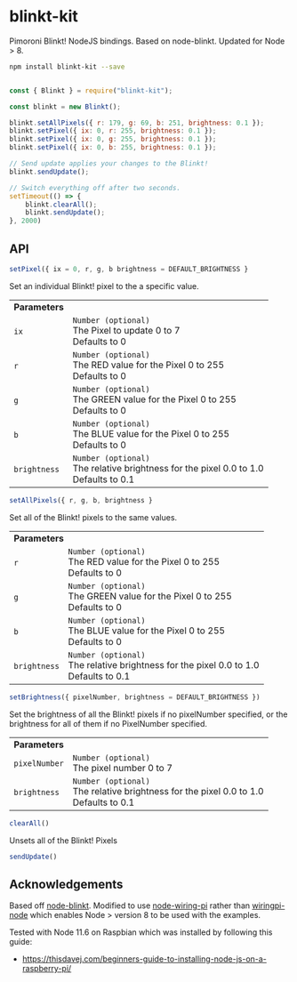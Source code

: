# blinkt-kit

Pimoroni Blinkt! NodeJS bindings. Based on node-blinkt. Updated for Node > 8.

```sh
npm install blinkt-kit --save
```

```javascript

const { Blinkt } = require("blinkt-kit");

const blinkt = new Blinkt();

blinkt.setAllPixels({ r: 179, g: 69, b: 251, brightness: 0.1 });
blinkt.setPixel({ ix: 0, r: 255, brightness: 0.1 });
blinkt.setPixel({ ix: 0, g: 255, brightness: 0.1 });
blinkt.setPixel({ ix: 0, b: 255, brightness: 0.1 });

// Send update applies your changes to the Blinkt!
blinkt.sendUpdate();

// Switch everything off after two seconds.
setTimeout(() => {
	blinkt.clearAll();
	blinkt.sendUpdate();
}, 2000)

```

## API

```javascript
setPixel({ ix = 0, r, g, b brightness = DEFAULT_BRIGHTNESS }
```
Set an individual Blinkt! pixel to the a specific value.
<table class="responsive">
  <tbody>
    <tr>
      <td><b>Parameters</b></td>
    </tr>
    <tr>
      <td>
        <code>ix</code>
      </td>
      <td>
        <code>Number (optional)</code><br>
        The Pixel to update 0 to 7<br/> Defaults to 0
      </td>
    </tr>
	<tr>
      <td>
        <code>r</code>
      </td>
      <td>
        <code>Number (optional)</code><br>
        The RED value for the Pixel 0 to 255<br/> Defaults to 0
      </td>
    </tr>
	<tr>
      <td>
        <code>g</code>
      </td>
      <td>
        <code>Number (optional)</code><br>
        The GREEN value for the Pixel 0 to 255<br/>Defaults to 0
      </td>
    </tr>
	<tr>
      <td>
        <code>b</code>
      </td>
      <td>
        <code>Number (optional)</code><br>
        The BLUE value for the Pixel 0 to 255<br/>Defaults to 0
      </td>
    </tr>
	<tr>
      <td>
        <code>brightness</code>
      </td>
      <td>
        <code>Number (optional)</code><br>
        The relative brightness for the pixel 0.0 to 1.0<br/>Defaults to 0.1
      </td>
    </tr>

  </tbody>
</table>

```javascript
setAllPixels({ r, g, b, brightness }
```
Set all of the Blinkt! pixels to the same values.
<table class="responsive">
  <tbody>
    <tr>
      <td colspan="2"><b>Parameters</b> </td>
    </tr>
	<tr>
      <td>
        <code>r</code>
      </td>
      <td>
        <code>Number (optional)</code><br>
        The RED value for the Pixel 0 to 255<br/> Defaults to 0
      </td>
    </tr>
	<tr>
      <td>
        <code>g</code>
      </td>
      <td>
        <code>Number (optional)</code><br>
        The GREEN value for the Pixel 0 to 255<br/>Defaults to 0
      </td>
    </tr>
	<tr>
      <td>
        <code>b</code>
      </td>
      <td>
        <code>Number (optional)</code><br>
        The BLUE value for the Pixel 0 to 255<br/>Defaults to 0
      </td>
    </tr>
	<tr>
      <td>
        <code>brightness</code>
      </td>
      <td>
        <code>Number (optional)</code><br>
        The relative brightness for the pixel 0.0 to 1.0<br/>Defaults to 0.1
      </td>
    </tr>

  </tbody>
</table>

```javascript
setBrightness({ pixelNumber, brightness = DEFAULT_BRIGHTNESS })
```
Set the brightness of all the Blinkt! pixels if no pixelNumber specified, or the brightness for all of them if no PixelNumber specified.
<table class="responsive">
  <tbody>
    <tr>
      <td colspan="2"><b>Parameters</b> </td>
    </tr>
	<tr>
      <td>
        <code>pixelNumber</code>
      </td>
      <td>
        <code>Number (optional)</code><br>
        The pixel number 0 to 7
      </td>
    </tr>
	<tr>
      <td>
        <code>brightness</code>
      </td>
      <td>
        <code>Number (optional)</code><br>
       The relative brightness for the pixel 0.0 to 1.0<br/>Defaults to 0.1
      </td>
    </tr>


  </tbody>
</table>

```javascript
clearAll()
```
Unsets all of the Blinkt! Pixels
```javascript
sendUpdate()
```

## Acknowledgements

Based off [node-blinkt](https://github.com/irrelon/node-blinkt). Modified to use [node-wiring-pi](https://github.com/rsg98/node-wiring-pi) rather than [wiringpi-node](https://github.com/WiringPi/WiringPi-Node) which enables Node > version 8 to be used with the examples.

Tested with Node 11.6 on Raspbian which was installed by following this guide:

- https://thisdavej.com/beginners-guide-to-installing-node-js-on-a-raspberry-pi/